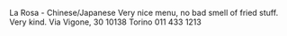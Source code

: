 ﻿La Rosa - Chinese/Japanese
Very nice menu, no bad smell of fried stuff. Very kind.
Via Vigone, 30 10138 Torino
011 433 1213